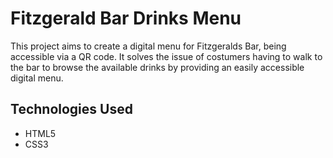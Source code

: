 # Fitzgerald Bar Drinks Menu

This project aims to create a digital menu for Fitzgeralds Bar, being accessible via a QR code. It solves the issue of costumers having to walk to the bar to browse the available drinks by providing an easily accessible digital menu.

## Technologies Used

- HTML5
- CSS3
